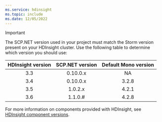 ```yaml
---
ms.service: hdinsight
ms.topic: include
ms.date: 12/05/2022
---
```

> [!IMPORTANT]
> The SCP.NET version used in your project must match the Storm version present on your HDInsight cluster. Use the following table to determine which version you should use:
> 
> | HDInsight version | SCP.NET version | Default Mono version |
> |:---:|:---:|:---:|
> | 3.3 |0.10.0.x   | NA |
> | 3.4 |0.10.0.x   | 3.2.8 |
> | 3.5 |1.0.2.x    | 4.2.1 |
> | 3.6 |1.1.0.#    | 4.2.8 |
> 
> For more information on components provided with HDInsight, see [HDInsight component versions](../hdinsight-component-versioning.md).
